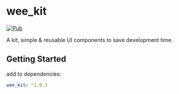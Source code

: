 # wee_kit
[![Pub](https://img.shields.io/pub/v/wee_kit.svg?style=flat-square)](https://pub.dev/packages/wee_kit)

A kit, simple & reusable UI components to save development time.
 
## Getting Started
add to dependencies:
```yaml
wee_kit: ^2.0.3
```